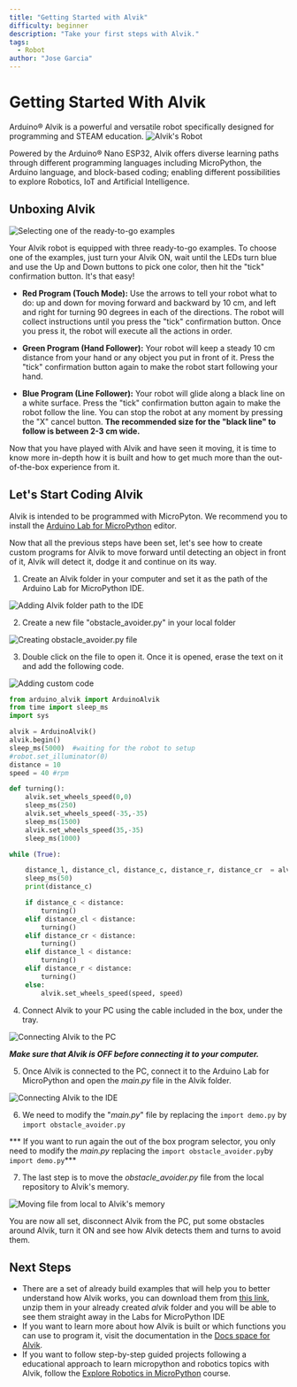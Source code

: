 ```yaml
---
title: "Getting Started with Alvik"
difficulty: beginner
description: "Take your first steps with Alvik."
tags:
  - Robot
author: "Jose Garcia"
---
```

# Getting Started With Alvik

Arduino® Alvik is a powerful and versatile robot specifically designed for programming and STEAM education.
![Alvik's Robot](assets/alvik_main.jpg)

Powered by the Arduino® Nano ESP32, Alvik offers diverse learning paths through different programming languages including MicroPython, the Arduino language, and block-based coding; enabling different possibilities to explore Robotics, IoT and Artificial Intelligence.


## Unboxing Alvik

![Selecting one of the ready-to-go examples](assets/select-examples.gif)

Your Alvik robot is equipped with three ready-to-go examples. To choose one of the examples, just turn your Alvik ON, wait until the LEDs turn blue and use the Up and Down buttons to pick one color, then hit the "tick" confirmation button. It's that easy!

- **Red Program (Touch Mode):** Use the arrows to tell your robot what to do: up and down for moving forward and backward by 10 cm, and left and right for turning 90 degrees in each of the directions. The robot will collect instructions until you press the "tick" confirmation button. Once you press it, the robot will execute all the actions in order.

- **Green Program (Hand Follower):** Your robot will keep a steady 10 cm distance from your hand or any object you put in front of it. Press the "tick" confirmation button again to make the robot start following your hand.

- **Blue Program (Line Follower):** Your robot will glide along a black line on a white surface. Press the "tick" confirmation button again to make the robot follow the line. You can stop the robot at any moment by pressing the "X" cancel button. **The recommended size for the "black line" to follow is between 2-3 cm wide.**

Now that you have played with Alvik and have seen it moving, it is time to know more in-depth how it is built and how to get much more than the out-of-the-box experience from it.

## Let's Start Coding Alvik

Alvik is intended to be programmed with MicroPyton. We recommend you to install the [Arduino Lab for MicroPython](https://labs.arduino.cc/en/labs/micropython) editor.

Now that all the previous steps have been set, let's see how to create custom programs for Alvik to move forward until detecting an object in front of it, Alvik will detect it, dodge it and continue on its way.

1. Create an Alvik folder in your computer and set it as the path of the Arduino Lab for MicroPython IDE.

![Adding Alvik folder path to the IDE](assets/alvik_folder_path.png)

2. Create a new file "obstacle_avoider.py" in your local folder

![Creating obstacle_avoider.py file](assets/creating_file.png)

3. Double click on the file to open it. Once it is opened, erase the text on it and add the following code.

![Adding custom code](assets/adding_custom_code.gif)

``` python
from arduino_alvik import ArduinoAlvik
from time import sleep_ms
import sys

alvik = ArduinoAlvik()
alvik.begin()
sleep_ms(5000)  #waiting for the robot to setup
#robot.set_illuminator(0)
distance = 10
speed = 40 #rpm

def turning():
    alvik.set_wheels_speed(0,0)
    sleep_ms(250)
    alvik.set_wheels_speed(-35,-35)
    sleep_ms(1500)
    alvik.set_wheels_speed(35,-35)
    sleep_ms(1000)

while (True):

    distance_l, distance_cl, distance_c, distance_r, distance_cr  = alvik.get_distance()
    sleep_ms(50)
    print(distance_c)

    if distance_c < distance:
        turning()
    elif distance_cl < distance:
        turning()
    elif distance_cr < distance:
        turning()
    elif distance_l < distance:
        turning()
    elif distance_r < distance:
        turning()
    else:
        alvik.set_wheels_speed(speed, speed)

```

4. Connect Alvik to your PC using the cable included in the box, under the tray.

![Connecting Alvik to the PC](assets/connecting_alvik.gif)

***Make sure that Alvik is OFF before connecting it to your computer.***

5. Once Alvik is connected to the PC, connect it to the Arduino Lab for MicroPython and open the _main.py_ file in the Alvik folder.

![Connecting Alvik to the IDE](assets/connecting_alvik_ide.gif)

6. We need to modify the "_main.py_" file by replacing the `import demo.py` by `import obstacle_avoider.py`

*** If you want to run again the out of the box program selector, you only need to modify the _main.py_ replacing the `import obstacle_avoider.py`by `import demo.py`***

7. The last step is to move the _obstacle_avoider.py_ file from the local repository to Alvik's memory.

![Moving file from local to Alvik's memory](assets/local2memory.gif)

You are now all set, disconnect Alvik from the PC, put some obstacles around Alvik, turn it ON and see how Alvik detects them and turns to avoid them.

## Next Steps
* There are a set of already build examples that will help you to better understand how Alvik works, you can download them from [this link](https://github.com/arduino/arduino-alvik-mpy/archive/refs/tags/0.2.0.zip), unzip them in your already created _alvik_ folder and you will be able to see them straight away in the Labs for MicroPython IDE
*  If you want to learn more about how Alvik is built or which functions you can use to program it, visit the documentation in the [Docs space for Alvik](https://docs.arduino.cc/hardware/alvik/).
* If you want to follow step-by-step guided projects following a educational approach to learn micropython and robotics topics with Alvik, follow the [Explore Robotics in MicroPython](https://explore-robotics-micropython.vercel.app/explore-robotics-micropython/) course.
